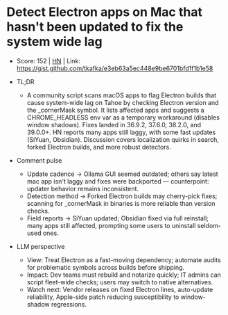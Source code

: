 # Detect Electron apps on Mac that hasn't been updated to fix the system wide lag

- Score: 152 | [HN](https://news.ycombinator.com/item?id=45437112) | Link: https://gist.github.com/tkafka/e3eb63a5ec448e9be6701bfd1f1b1e58

- TL;DR
  - A community script scans macOS apps to flag Electron builds that cause system-wide lag on Tahoe by checking Electron version and the _cornerMask symbol. It lists affected apps and suggests a CHROME_HEADLESS env var as a temporary workaround (disables window shadows). Fixes landed in 36.9.2, 37.6.0, 38.2.0, and 39.0.0+. HN reports many apps still laggy, with some fast updates (SiYuan, Obsidian). Discussion covers localization quirks in search, forked Electron builds, and more robust detectors.

- Comment pulse
  - Update cadence → Ollama GUI seemed outdated; others say latest mac app isn't laggy and fixes were backported — counterpoint: updater behavior remains inconsistent.
  - Detection method → Forked Electron builds may cherry-pick fixes; scanning for _cornerMask in binaries is more reliable than version checks.
  - Field reports → SiYuan updated; Obsidian fixed via full reinstall; many apps still affected, prompting some users to uninstall seldom-used ones.

- LLM perspective
  - View: Treat Electron as a fast-moving dependency; automate audits for problematic symbols across builds before shipping.
  - Impact: Dev teams must rebuild and notarize quickly; IT admins can script fleet-wide checks; users may switch to native alternatives.
  - Watch next: Vendor releases on fixed Electron lines, auto-update reliability, Apple-side patch reducing susceptibility to window-shadow regressions.
